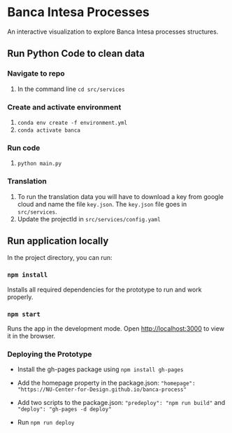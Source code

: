 # Banca Intesa Processes

An interactive visualization to explore Banca Intesa processes structures.

## Run Python Code to clean data

### Navigate to repo
1. In the command line `cd src/services`

### Create and activate environment
1. `conda env create -f environment.yml`
1. `conda activate banca`

### Run code

1. `python main.py`

### Translation

1. To run the translation data you will have to download a key from google cloud and name the file `key.json`. The `key.json` file goes in `src/services`.
2. Update the projectId in `src/services/config.yaml`

## Run application locally

In the project directory, you can run:

### `npm install`

Installs all required dependencies for the prototype to run and work properly.

### `npm start`

Runs the app in the development mode.
Open [http://localhost:3000](http://localhost:3000) to view it in the browser.

### Deploying the Prototype

- Install the gh-pages package using `npm install gh-pages`

- Add the homepage property in the package.json: `"homepage": "https://NU-Center-for-Design.github.io/banca-process"`

- Add two scripts to the package.json: `"predeploy": "npm run build"` and  `"deploy": "gh-pages -d deploy"`

- Run `npm run deploy`
